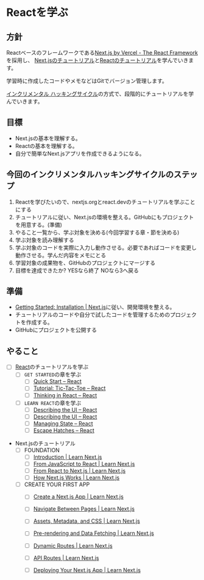# Reactを学ぶ

## 方針

Reactベースのフレームワークである[Next.js by Vercel - The React Framework](https://nextjs.org/)を採用し、
[Next.jsのチュートリアル](https://nextjs.org/learn/foundations/about-nextjs?utm_source=next-site&utm_medium=navbar&utm_campaign=docs_getting-started_installation)と[Reactのチュートリアル](https://react.dev/learn)を学んでいきます。

学習時に作成したコードやメモなどはGitでバージョン管理します。

[インクリメンタル ハッキングサイクル](https://github.com/kantas-spike/how-to-learn-hacking-japanese/blob/main/how-to-learn-hacking.md#%E3%82%A4%E3%83%B3%E3%82%AF%E3%83%AA%E3%83%A1%E3%83%B3%E3%82%BF%E3%83%AB-%E3%83%8F%E3%83%83%E3%82%AD%E3%83%B3%E3%82%B0%E3%82%B5%E3%82%A4%E3%82%AF%E3%83%AB)の方式で、段階的にチュートリアルを学んでいきます。

## 目標

- Next.jsの基本を理解する。
- Reactの基本を理解する。
- 自分で簡単なNext.jsアプリを作成できるようになる。

## 今回のインクリメンタルハッキングサイクルのステップ

1. Reactを学びたいので、nextjs.orgとreact.devのチュートリアルを学ぶことにする
2. チュートリアルに従い、Next.jsの環境を整える。GitHubにもプロジェクトを用意する。(準備)
3. やること一覧から、学ぶ対象を決める(今回学習する章・節を決める)
4. 学ぶ対象を読み理解する
5. 学ぶ対象のコードを実際に入力し動作させる。必要であればコードを変更し動作させる。学んだ内容をメモにとる
6. 学習対象の成果物を、GitHubのプロジェクトにマージする
7. 目標を達成できたか? YESなら終了 NOなら3へ戻る

## 準備

- [Getting Started: Installation | Next.js](https://nextjs.org/docs/getting-started/installation)に従い、開発環境を整える。
- チュートリアルのコードや自分で試したコードを管理するためのプロジェクトを作成する。
- GitHubにプロジェクトを公開する

## やること

- [ ] [React](https://react.dev/)のチュートリアルを学ぶ
  - [ ] `GET STARTED`の章を学ぶ
    - [ ] [Quick Start – React](https://react.dev/learn)
    - [ ] [Tutorial: Tic-Tac-Toe – React](https://react.dev/learn/tutorial-tic-tac-toe)
    - [ ] [Thinking in React – React](https://react.dev/learn/thinking-in-react)
  - [ ] `LEARN REACT`の章を学ぶ
    - [ ] [Describing the UI – React](https://react.dev/learn/describing-the-ui)
    - [ ] [Describing the UI – React](https://react.dev/learn/describing-the-ui)
    - [ ] [Managing State – React](https://react.dev/learn/managing-state)
    - [ ] [Escape Hatches – React](https://react.dev/learn/escape-hatches)

- Next.jsのチュートリアル
  - [ ] FOUNDATION
    - [ ] [Introduction | Learn Next.js](https://nextjs.org/learn/foundations/about-nextjs?utm_source=next-site&utm_medium=navbar&utm_campaign=learn_foundations_about-nextjs)
    - [ ] [From JavaScript to React | Learn Next.js](https://nextjs.org/learn/foundations/from-javascript-to-react)
    - [ ] [From React to Next.js | Learn Next.js](https://nextjs.org/learn/foundations/from-react-to-nextjs)
    - [ ] [How Next.js Works | Learn Next.js](https://nextjs.org/learn/foundations/how-nextjs-works)
  - [ ] CREATE YOUR FIRST APP
    - [ ] [Create a Next.js App | Learn Next.js](https://nextjs.org/learn/basics/create-nextjs-app)
    - [ ] [Navigate Between Pages | Learn Next.js](https://nextjs.org/learn/basics/navigate-between-pages)
    - [ ] [Assets, Metadata, and CSS | Learn Next.js](https://nextjs.org/learn/basics/assets-metadata-css)
    - [ ] [Pre-rendering and Data Fetching | Learn Next.js](https://nextjs.org/learn/basics/data-fetching)
    - [ ] [Dynamic Routes | Learn Next.js](https://nextjs.org/learn/basics/dynamic-routes)
    - [ ] [API Routes | Learn Next.js](https://nextjs.org/learn/basics/api-routes)
    - [ ] [Deploying Your Next.js App | Learn Next.js](https://nextjs.org/learn/basics/deploying-nextjs-app)

